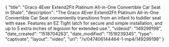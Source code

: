 {
    "title": "Graco 4Ever Extend2Fit Platinum All-in-One Convertible Car Seat in Shale",
    "description": "The Graco 4Ever Extend2Fit Platinum All-in-One Convertible Car Seat conveniently transitions from an infant to toddler seat with ease. Features an EZ Tight latch for secure and simple installation, and up to 5 extra inches of legroom for extended use.",
    "videoid": "149299198",
    "date_created": "1518704263",
    "date_modified": "1519239345",
    "type": "captivate",
    "layout": "video",
    "url": "\/v\/047406144464-1-mp4\/149299198"
}